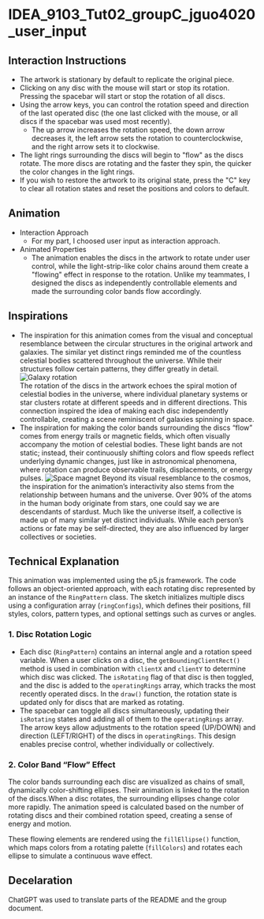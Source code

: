 # IDEA_9103_Tut02_groupC_jguo4020_user_input  
## Interaction Instructions
- The artwork is stationary by default to replicate the original piece.
- Clicking on any disc with the mouse will start or stop its rotation. Pressing the spacebar will start or stop the rotation of all discs. 
- Using the arrow keys, you can control the rotation speed and direction of the last operated disc (the one last clicked with the mouse, or all discs if the spacebar was used most recently).
    - The up arrow increases the rotation speed, the down arrow decreases it, the left arrow sets the rotation to counterclockwise, and the right arrow sets it to clockwise.
- The light rings surrounding the discs will begin to "flow" as the discs rotate. The more discs are rotating and the faster they spin, the quicker the color changes in the light rings. 
- If you wish to restore the artwork to its original state, press the "C" key to clear all rotation states and reset the positions and colors to default.
## Animation
- Interaction Approach
    - For my part, I choosed user input as interaction approach.
- Animated Properties
    - The animation enables the discs in the artwork to rotate under user control, while the light-strip-like color chains around them create a "flowing" effect in response to the rotation. Unlike my teammates, I designed the discs as independently controllable elements and made the surrounding color bands flow accordingly.
## Inspirations
- The inspiration for this animation comes from the visual and conceptual resemblance between the circular structures in the original artwork and galaxies. The similar yet distinct rings reminded me of the countless celestial bodies scattered throughout the universe. While their structures follow certain patterns, they differ greatly in detail.</br>
    ![Galaxy rotation](galaxy.gif)</br>
    The rotation of the discs in the artwork echoes the spiral motion of celestial bodies in the universe, where individual planetary systems or star clusters rotate at different speeds and in different directions. This connection inspired the idea of making each disc independently controllable, creating a scene reminiscent of galaxies spinning in space.
- The inspiration for making the color bands surrounding the discs “flow” comes from energy trails or magnetic fields, which often visually accompany the motion of celestial bodies. These light bands are not static; instead, their continuously shifting colors and flow speeds reflect underlying dynamic changes, just like in astronomical phenomena, where rotation can produce observable trails, displacements, or energy pulses.
    ![Space magnet](magnet.gif)
    Beyond its visual resemblance to the cosmos, the inspiration for the animation’s interactivity also stems from the relationship between humans and the universe. Over 90% of the atoms in the human body originate from stars, one could say we are descendants of stardust. Much like the universe itself, a collective is made up of many similar yet distinct individuals. While each person’s actions or fate may be self-directed, they are also influenced by larger collectives or societies.
##  Technical Explanation
This animation was implemented using the p5.js framework. The code follows an object-oriented approach, with each rotating disc represented by an instance of the `RingPattern` class. The sketch initializes multiple discs using a configuration array (`ringConfigs`), which defines their positions, fill styles, colors, pattern types, and optional settings such as curves or angles.
### 1. Disc Rotation Logic
- Each disc (`RingPattern`) contains an internal angle and a rotation speed variable. When a user clicks on a disc, the `getBoundingClientRect()` method is used in combination with `clientX` and `clientY` to determine which disc was clicked. The `isRotating` flag of that disc is then toggled, and the disc is added to the `operatingRings` array, which tracks the most recently operated discs. In the `draw()` function, the rotation state is updated only for discs that are marked as rotating.
- The spacebar can toggle all discs simultaneously, updating their `isRotating` states and adding all of them to the `operatingRings` array. The arrow keys allow adjustments to the rotation speed (UP/DOWN) and direction (LEFT/RIGHT) of the discs in `operatingRings`. This design enables precise control, whether individually or collectively.
### 2. Color Band “Flow” Effect
The color bands surrounding each disc are visualized as chains of small, dynamically color-shifting ellipses. Their animation is linked to the rotation of the discs.When a disc rotates, the surrounding ellipses change color more rapidly. The animation speed is calculated based on the number of rotating discs and their combined rotation speed, creating a sense of energy and motion.

These flowing elements are rendered using the `fillEllipse()` function, which maps colors from a rotating palette (`fillColors`) and rotates each ellipse to simulate a continuous wave effect.
## Decelaration
ChatGPT was used to translate parts of the README and the group document.